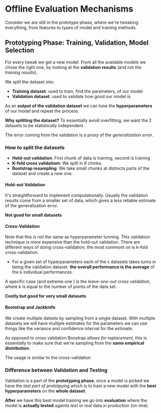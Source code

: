 # Offline Evaluation Mechanisms


Consider we are still in the prototype phase, where we're 
tweaking everything, from features to types of model and training methods.

## Prototyping Phase: Training, Validation, Model Selection

For every tweak we get a new model.
From all the available models we chose the *right* one, 
by looking at the **validation results** (and not the *training results*).

We split the dataset into:

* **Training dataset**: used to train, find the parameters, of our model
* **Validation dataset**: used to validate how good our model is

As an **output of the validation dataset** we can tune the **hyperparameters** 
of our model and repeat the process.

**Why splitting the dataset?** To essentially avoid overfitting, we want the
2 datasets to be statistically independent.

The error coming from the validation is a proxy of the *generalization error*.

### How to split the datasets

* **Hold-out validation**: First chunk of data is training, second is training
* **K-fold cross validatiom**: We split in K chinks.
* **Bootstrap resampling**: We take small chunks at distincts parts of the 
dataset and create a new one.


#### Hold-out Validation

It's straightforward to implement computationally.
Usually the validation results come from a smaller set of data, which gives a 
less reliable estimate of the generalization error.

**Not good for small datasets**


#### Cross-Validation

Note that this is not the same as hyperparameter tunning.
This validation technique is more expensive than the hold-out validation.
There are different ways of doing cross-validation, the most commont on is k-fold
cross-validation:

* For a given set of hyperparameters each of the `k` datasets takes turns in being
the validation dataset. **the overall performance is the average** of the k individual 
performances.

A specific case (and extreme one ) is the *leave-one-out cross validation*, 
where k is equal to the number of points of the data set.

**Costly but good for very small datasets**

#### Bootstrap and Jackknife

We create multiple datsets by sampling from a single dataset.
With multiple datasets we will have multiple estimates for the parameters
we can use things like the variance and confidence interval for the estimate.

As opposed to cross validation Boostrap *allows for replacement*, this is essentially 
to make sure that we're sampling from the **same empirical distribution**.

The usage is similar to the cross-validation

### Difference between Validation and Testing

Validation is a part of the **prototyping phase**, once a model is picked we
have the *last part of prototpying* which is to train a new model with the
**best hyperparameters** on the  **whole dataset**. 

**After** we have this best model training we go into **evaluation** where 
the model is **actually tested** againts *test* or *real* data in production (on-line).










